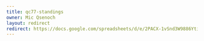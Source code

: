 ```yaml
---
title: qc77-standings
owner: Mic Qsenoch
layout: redirect
redirect: https://docs.google.com/spreadsheets/d/e/2PACX-1vSnd3W9886YtiqA5gj1KfgSIDYl1URbJe70qdGPxRcbwAErhaxxOCtVs2jY-ThchsT0QPAgPMYPm0gR/pubhtml
---
```

